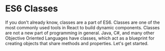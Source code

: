 
# ES6 Classes

If you don't already know, classes are a part of ES6. Classes are one of the most commonly used tools in React to build dynamic components. Classes are not a new part of programming in general. Java, C#, and many other Objective Oriented Languages have classes, which act as a blueprint for creating objects that share methods and properties. Let's get started.



